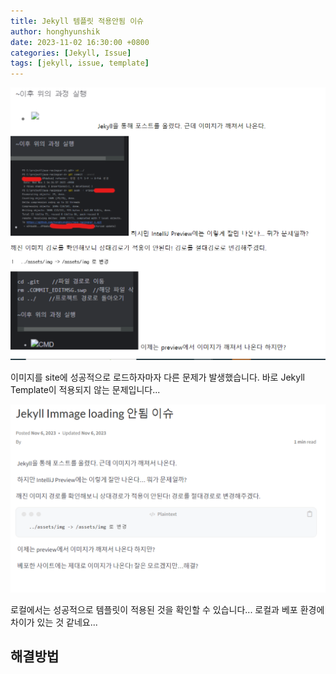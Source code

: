 ```yaml
---
title: Jekyll 템플릿 적용안됨 이슈
author: honghyunshik
date: 2023-11-02 16:30:00 +0800
categories: [Jekyll, Issue]
tags: [jekyll, issue, template]
---
```


![](/assets/img/2023-11-06-template-not-loading-issue/template-not-loading-in-site.png)

이미지를 site에 성공적으로 로드하자마자 다른 문제가 발생했습니다. 바로 Jekyll Template이 적용되지 않는 문제입니다...

![](/assets/img/2023-11-06-template-not-loading-issue/template-loading-in-local.png)

로컬에서는 성공적으로 템플릿이 적용된 것을 확인할 수 있습니다... 로컬과 베포 환경에 차이가 있는 것 같네요...

## 해결방법



